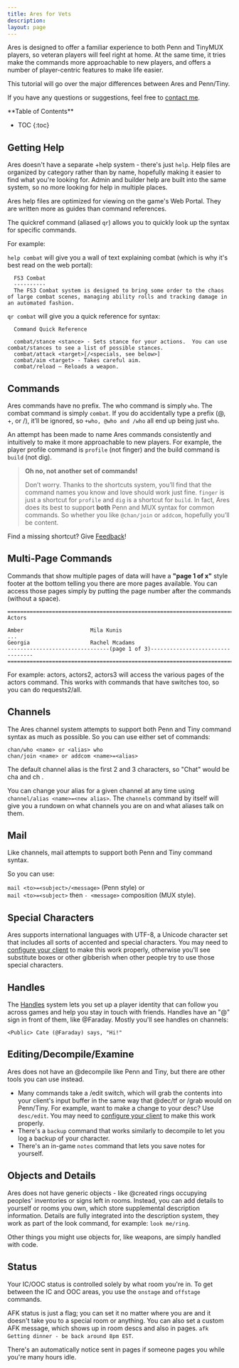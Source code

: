 ```yaml
---
title: Ares for Vets
description: 
layout: page
---
```


Ares is designed to offer a familiar experience to both Penn and TinyMUX players, so veteran players will feel right at home. At the same time, it tries make the commands more approachable to new players, and offers a number of player-centric features to make life easier.

This tutorial will go over the major differences between Ares and Penn/Tiny.

If you have any questions or suggestions, feel free to [contact me](/feedback.html).

<div id="inline_toc" markdown="1">
**Table of Contents**

* TOC
{:toc}
</div>

## Getting Help

Ares doesn't have a separate +help system - there's just `help`.   Help files are organized by category rather than by name, hopefully making it easier to find what you're looking for.   Admin and builder help are built into the same system, so no more looking for help in multiple places.

Ares help files are optimized for viewing on the game's Web Portal.  They are written more as guides than command references.

The quickref command (aliased `qr`) allows you to quickly look up the syntax for specific commands.

For example:

`help combat` will give you a wall of text explaining combat (which is why it's best read on the web portal):

```
  FS3 Combat
  ----------
  The FS3 Combat system is designed to bring some order to the chaos of large combat scenes, managing ability rolls and tracking damage in an automated fashion. 
```

`qr combat` will give you a quick reference for syntax:

```
  Command Quick Reference

  combat/stance <stance> - Sets stance for your actions.  You can use combat/stances to see a list of possible stances.
  combat/attack <target>[/<specials, see below>]
  combat/aim <target> - Takes careful aim.
  combat/reload – Reloads a weapon.
```

## Commands

Ares commands have no prefix.  The who command is simply `who`. The combat command is simply `combat`. If you do accidentally type a prefix (@, +, or /), it’ll be ignored, so `+who, @who and /who` all end up being just `who`.

An attempt has been made to name Ares commands consistently and intuitively to make it more approachable to new players.  For example, the player profile command is `profile` (not finger) and the build command is `build` (not dig).  

> **Oh no, not another set of commands!**
>
> Don’t worry. Thanks to the shortcuts system, you’ll find that the command names you know and love should work just fine. `finger` is just a shortcut for `profile` and `dig` is a shortcut for `build`.  In fact, Ares does its best to support **both** Penn and MUX syntax for common commands. So whether you like `@chan/join` or `addcom`, hopefully you’ll be content.  

Find a missing shortcut?  Give [Feedback](/feedback.html)!

## Multi-Page Commands

Commands that show multiple pages of data will have a **"page 1 of x"** style footer at the bottom telling you there are more pages available.  You can access those pages simply by putting the page number after the commands (without a space).

    ==============================================================================
    Actors
    
    Amber                     Mila Kunis
    ...
    Georgia                   Rachel Mcadams
    --------------------------------(page 1 of 3)---------------------------------
    ==============================================================================

For example:   actors, actors2, actors3 will access the various pages of the actors command.  This works with commands that have switches too, so you can do requests2/all.

## Channels

The Ares channel system attempts to support both Penn and Tiny command syntax as much as possible.  So you can use either set of commands:

    chan/who <name> or <alias> who
    chan/join <name> or addcom <name>=<alias>

The default channel alias is the first 2 and 3 characters, so "Chat" would be cha <msg> and ch <msg>.  

You can change your alias for a given channel at any time using `channel/alias <name>=<new alias>`.  The `channels` command by itself will give you a rundown on what channels you are on and what aliases talk on them.

## Mail

Like channels, mail attempts to support both Penn and Tiny command syntax.

So you can use:

`mail <to>=<subject>/<message>` (Penn style) or  
`mail <to>=<subject>` then `- <message>` composition (MUX style).

## Special Characters

Ares supports international languages with UTF-8, a Unicode character set that includes all sorts of accented and special characters.  You may need to [configure your client](/clients.html) to make this work properly, otherwise you'll see substitute boxes or other gibberish when other people try to use those special characters.

## Handles

The [Handles](/handles) system lets you set up a player identity that can follow you across games and help you stay in touch with friends.  Handles have an "@" sign in front of them, like @Faraday.  Mostly you'll see handles on channels:

    <Public> Cate (@Faraday) says, "Hi!"

## Editing/Decompile/Examine

Ares does not have an @decompile like Penn and Tiny, but there are other tools you can use instead.  

* Many commands take a /edit switch, which will grab the contents into your client's input buffer in the same way that @dec/tf or /grab would on Penn/Tiny.   For example, want to make a change to your desc?  Use `desc/edit`.  You may need to [configure your client](/clients.html) to make this work properly.
* There's a `backup` command that works similarly to decompile to let you log a backup of your character.
* There's an in-game `notes` command that lets you save notes for yourself.


## Objects and Details

Ares does not have generic objects - like @created rings occupying peoples' inventories or signs left in rooms.  Instead, you can add details to yourself or rooms you own, which store supplemental description information.  Details are fully integrated into the description system, they work as part of the look command, for example: `look me/ring`.

Other things you might use objects for, like weapons, are simply handled with code.

## Status

Your IC/OOC status is controlled solely by what room you're in.  To get between the IC and OOC areas, you use the `onstage` and `offstage` commands.

AFK status is just a flag; you can set it no matter where you are and it doesn't take you to a special room or anything.  You can also set a custom AFK message, which shows up in room descs and also in pages.  `afk Getting dinner - be back around 8pm EST`.  

There's an automatically notice sent in pages if someone pages you while you're many hours idle.
